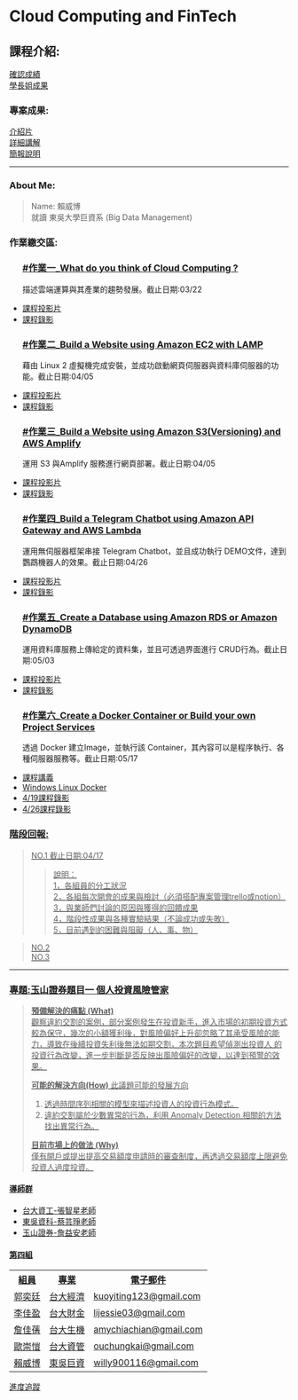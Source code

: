 <h1> Cloud Computing and FinTech</h1>
	
<h2>課程介紹:</h2>
<a href="https://docs.google.com/spreadsheets/d/19zVTnEKT4-yo4CVhMYEkP6iGacUsVwxU35vEMthmKrI/edit#gid=0">確認成績 </a><br>
<a href="https://drive.google.com/drive/u/1/folders/1flc9ESRyrckaKHVniC0HMcpoJDsmBDQr">學長姐成果 </a><br>


<h3>專案成果:</h3>
<a href="https://youtu.be/2FRqw1uEiac">介紹片 </a><br>
<a href="https://youtu.be/IjwuXpIMcao">詳細講解 </a><br>
<a href="https://drive.google.com/file/d/1_kjx6rhh9wU9g2KvswPotWkKGwL44oWj/view?usp=sharing">簡報說明 </a><br>

------
<h3>About Me:</h3>

> Name: 賴威博 <br>
> 就讀 東吳大學巨資系 (Big Data Management) <br>

<h3>作業繳交區:</h3>
<ul>
	<h3>
		<a href="homework/0318_HW.md">#作業一_What do you think of Cloud Computing ? </a>
	</h3>
	<p>描述雲端運算與其產業的趨勢發展。截止日期:03/22
	<li>
		<a href="https://drive.google.com/file/d/1UYbm03ehUAsKlICvyp1P4I0PZ_g8vlCv/view">課程投影片
	</li>
	<li>
		<a href="https://drive.google.com/drive/folders/1QP_p6u0UABpZ1NTBF86dP3HG7rqTRxwZ?usp=sharing">課程錄影
	</li></p>	
	<h3>
		<a href="https://youtu.be/rE4RbrbPYiU">#作業二_Build a Website using Amazon EC2 with LAMP </a>
	</h3>
	<p>藉由 Linux 2 虛擬機完成安裝，並成功啟動網頁伺服器與資料庫伺服器的功能。截止日期:04/05
	<li>
		<a href="https://drive.google.com/file/d/1ysolgVFlpZTMhIPXL7sbdnSzjG5XUicN/view">課程投影片
	</li>
	<li>
		<a href="https://drive.google.com/drive/folders/1MaqK-3HvPeBFK-5OjdqAGHtW04jdkZnB">課程錄影
	</li></p>	
	<h3>
		<a href="https://youtu.be/31Mzqz0xFng">#作業三_Build a Website using Amazon S3(Versioning) and AWS Amplify </a>
	</h3>
	<p>運用 S3 與Amplify 服務進行網頁部署。截止日期:04/05
	<li>
		<a href="https://drive.google.com/file/d/1zTAF-32yebhsIAqjfyM30cjMKl9lvbf-/view">課程投影片
	</li>
	<li>
		<a href="https://drive.google.com/drive/folders/1piSFgvRxU3414lnz42Fdb2LaKsxnUQQd">課程錄影
	</li></p>	
	<h3>
		<a href="https://youtu.be/yj0c_FFoGM0">#作業四_Build a Telegram Chatbot using Amazon API Gateway and AWS Lambda </a>
	</h3>
	<p>運用無伺服器框架串接 Telegram Chatbot，並且成功執行 DEMO文件，達到鸚鵡機器人的效果。截止日期:04/26
	<li>
		<a href="https://drive.google.com/file/d/1-AsnJmAldi_-gPnxdQcyBifScMmR_IBk/view">課程投影片
	</li>
	<li>
		<a href="https://drive.google.com/drive/folders/1DilYy5s7VwQedzbzG-7fMtAd-PxLb3VE">課程錄影
	</li></p>	
	<h3>
		<a href="https://youtu.be/blZvn4ZBnlc">#作業五_Create a Database using Amazon RDS or Amazon DynamoDB</a>
	</h3>
	<p>運用資料庫服務上傳給定的資料集，並且可透過界面進行 CRUD行為。截止日期:05/03
	<li>
		<a href="https://drive.google.com/file/d/1-Tt21ovueEePMO75VcPnuZADbrIcL4jH/view">課程投影片
	</li>
	<li>
		<a href="https://drive.google.com/drive/folders/10YFAY4QlK26LZ0Y6eftc004cRrKSu1B-">課程錄影
	</li></p>	
	<h3>
		<a href="https://youtu.be/SvhApIi0EfA">#作業六_Create a Docker Container or Build your own Project Services </a>
	</h3>
	<p>透過 Docker 建立Image，並執行該 Container，其內容可以是程序執行、各種伺服器服務等。截止日期:05/17
	<li>
		<a href="https://www.notion.so/Docker-5cc2ffdbebd44dc1ab46ab1dfc31ebeb">課程講義
	</li>
	<li>
		<a href="https://docs.microsoft.com/zh-tw/windows/wsl/install-win10">Windows Linux Docker
	</li>
	<li>
		<a href="https://drive.google.com/drive/folders/1WHn97vTfOfPQ9DR7qKWSo60ZGjx0V81A?usp=sharing">4/19課程錄影
	</li>
	<li>
		<a href="https://drive.google.com/drive/folders/1n70P9nWd8C9alEHDqOM7QziRLS0uyEOv?usp=sharing">4/26課程錄影
	</li></p>	
</ul>  

<h3>階段回報:</h3>

> NO.1 截止日期:04/17<br>
> >說明：<br>
> >1，各組員的分工狀況<br>
> >2，各組每次開會的成果與檢討（必須搭配專案管理trello或notion）<br>
> >3，與業師們討論的原因與獲得的回饋成果<br>
> >4，階段性成果與各種實驗結果（不論成功或失敗）<br>
> >5，目前遇到的困難與阻礙（人、事、物）<br>

> NO.2 <br>
> NO.3 <br>
------
<h3>專題:玉山證券題目一 個人投資風險管家</h3>

>**預備解決的痛點 (What)**<br>
>觀察違約交割的案例，部分案例發生在投資新手，進入市場的初期投資方式較為保守，幾次的小額獲利後，對風險偏好上升卻忽略了其承受風險的能力，導致在後續投資失利後無法如期交割，本次題目希望偵測出投資人
的投資行為改變，進一步判斷是否反映出風險偏好的改變，以達到預警的效果。<br>
>
>**可能的解決方向(How)**
>此議題可能的發展方向
>1. 透過時間序列相關的模型來描述投資人的投資行為模式。
>2. 違約交割屬於少數異常的行為，利用 Anomaly Detection 相關的方法找出異常行為。<br>
>
>**目前市場上的做法 (Why)**<br>
>僅有開戶或提出提高交易額度申請時的審查制度，再透過交易額度上限避免投資人過度投資。<br>
<h4>導師群</h4>
<ul>
	<li> 台大資工-張智星老師 </li>
	<li> 東吳資科-蔡芸琤老師</li>
	<li> 玉山證券-詹益安老師</li>
</ul>
<h4>第四組</h4>
<table>
  <tr>
    <th>組員</th>
    <th>專業</th>
    <th>電子郵件</th>
  </tr>
  <tr>
    <td>郭奕廷</td>
    <td>台大經濟</td>
    <td>kuoyiting123@gmail.com</td>
  </tr>
  <tr>
    <td>李佳盈</td>
    <td>台大財金</td>
    <td>lijessie03@gmail.com</td>
  </tr>
  <tr>
    <td>詹佳蒨</td>
    <td>台大生機</td>
    <td>amychiachian@gmail.com</td>
  </tr>
  <tr>
    <td>歐崇愷</td>
    <td>台大資管</td>
    <td>ouchungkai@gmail.com</td>
  </tr>
  <tr>
    <td>賴威博</td>
    <td>東吳巨資</td>
    <td>willy900116@gmail.com</td>
  </tr>
</table>
<a href="https://trello.com/b/W2wu1PyZ/%E9%80%B2%E5%BA%A6%E8%BF%BD%E8%B9%A4">進度追蹤 </a><br>

